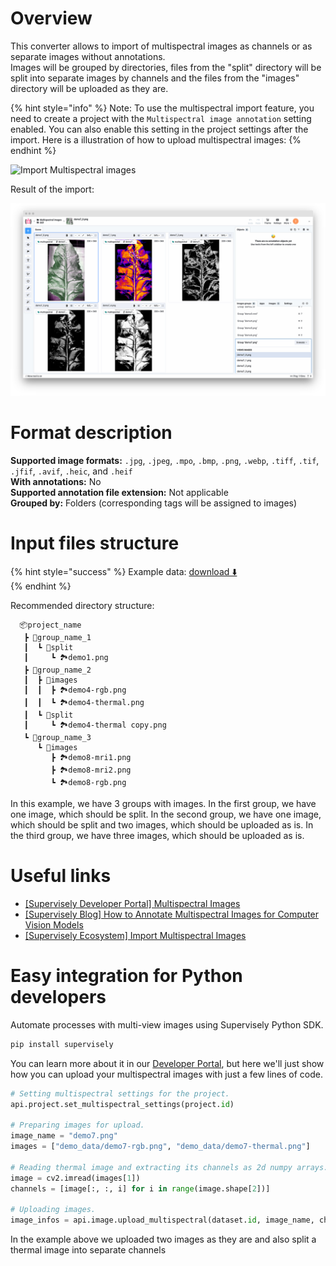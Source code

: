 # Overview

This converter allows to import of multispectral images as channels or as separate images without annotations.<br>
Images will be grouped by directories, files from the "split" directory will be split into separate images by channels and the files from the "images" directory will be uploaded as they are.<br>

{% hint style="info" %}
Note: To use the multispectral import feature, you need to create a project with the `Multispectral image annotation` setting enabled. You can also enable this setting in the project settings after the import. Here is a illustration of how to upload multispectral images:
{% endhint %}

![Import Multispectral images](https://github.com/supervisely-ecosystem/import-wizard-docs/assets/79905215/5571a96b-9c2f-42cd-abed-904acec3d625)

Result of the import:

![Result of the import](./images/multispectral_res.png)

# Format description

**Supported image formats:** `.jpg`, `.jpeg`, `.mpo`, `.bmp`, `.png`, `.webp`, `.tiff`, `.tif`, `.jfif`, `.avif`, `.heic`, and `.heif`<br>
**With annotations:** No<br>
**Supported annotation file extension:** Not applicable <br>
**Grouped by:** Folders (corresponding tags will be assigned to images)<br>

# Input files structure

{% hint style="success" %}
Example data: [download ⬇️](https://github.com/supervisely-ecosystem/import-multispectral-images/files/13487269/demo_data.zip)<br>
{% endhint %}

Recommended directory structure:

```text
  📦project_name
   ┣ 📂group_name_1
   ┃  ┗ 📂split
   ┃     ┗ 🏞️demo1.png
   ┣ 📂group_name_2
   ┃  ┣ 📂images
   ┃  ┃  ┣ 🏞️demo4-rgb.png
   ┃  ┃  ┗ 🏞️demo4-thermal.png
   ┃  ┗ 📂split
   ┃     ┗ 🏞️demo4-thermal copy.png
   ┗ 📂group_name_3
      ┗ 📂images
         ┣ 🏞️demo8-mri1.png
         ┣ 🏞️demo8-mri2.png
         ┗ 🏞️demo8-rgb.png
```

In this example, we have 3 groups with images. In the first group, we have one image, which should be split. In the second group, we have one image, which should be split and two images, which should be uploaded as is. In the third group, we have three images, which should be uploaded as is.<br>

# Useful links

- [[Supervisely Developer Portal] Multispectral Images](https://developer.supervisely.com/getting-started/python-sdk-tutorials/images/multispectral-images)
- [[Supervisely Blog] How to Annotate Multispectral Images for Computer Vision Models](https://supervisely.com/blog/labeling-multispectral-images/)
- [[Supervisely Ecosystem] Import Multispectral Images](https://ecosystem.supervisely.com/apps/import-multispectral-images)

# Easy integration for Python developers

Automate processes with multi-view images using Supervisely Python SDK.

```bash
pip install supervisely
```

You can learn more about it in our [Developer Portal](https://developer.supervisely.com/getting-started/python-sdk-tutorials/images/multispectral-images), but here we'll just show how you can upload your multispectral images with just a few lines of code.

```python
# Setting multispectral settings for the project.
api.project.set_multispectral_settings(project.id)

# Preparing images for upload.
image_name = "demo7.png"
images = ["demo_data/demo7-rgb.png", "demo_data/demo7-thermal.png"]

# Reading thermal image and extracting its channels as 2d numpy arrays.
image = cv2.imread(images[1])
channels = [image[:, :, i] for i in range(image.shape[2])]

# Uploading images.
image_infos = api.image.upload_multispectral(dataset.id, image_name, channels, images)
```

In the example above we uploaded two images as they are and also split a thermal image into separate channels<br>
